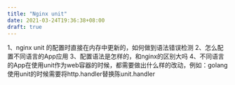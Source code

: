 ```yaml
---
title: "Nginx unit"
date: 2021-03-24T19:36:38+08:00
draft: true
---
```


1、nginx  unit 的配置时直接在内存中更新的，如何做到语法错误检测
2、怎么配置不同语言的App应用
3、配置语法是怎样的，和nginx的区别大吗
4、不同语言的App在使用unit作为web容器的时候，都需要做出什么样的改动，例如：golang使用unit的时候需要将http.handler替换陈unit.handler
